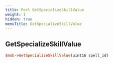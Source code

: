 ```yaml
---
title: Perl GetSpecializeSkillValue
weight: 1
hidden: true
menuTitle: GetSpecializeSkillValue
---
```

## GetSpecializeSkillValue
```perl
$mob->GetSpecializeSkillValue(uint16 spell_id)
```